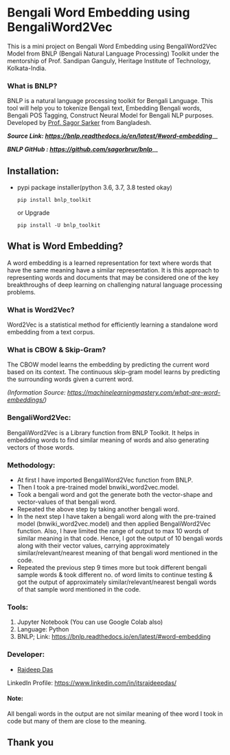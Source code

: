 # Bengali Word Embedding using BengaliWord2Vec

This is a mini project on Bengali Word Embedding using BengaliWord2Vec Model from BNLP (Bengali Natural Language Processing) Toolkit under the mentorship of Prof. Sandipan Ganguly, Heritage Institute of Technology, Kolkata-India.

### What is BNLP?

BNLP is a natural language processing toolkit for Bengali Language. This tool will help you to tokenize Bengali text, Embedding Bengali words, Bengali POS Tagging, Construct Neural Model for Bengali NLP purposes. Developed by [Prof. Sagor Sarker](https://github.com/sagorbrur) from Bangladesh. 

_**Source Link: https://bnlp.readthedocs.io/en/latest/#word-embedding**___

_**BNLP GitHub : https://github.com/sagorbrur/bnlp**___

## Installation:

* 
  pypi package installer(python 3.6, 3.7, 3.8 tested okay)

  ``pip install bnlp_toolkit``

  or Upgrade

  ``pip install -U bnlp_toolkit``

## What is Word Embedding?

A word embedding is a learned representation for text where words that have the same meaning have a similar representation.
It is this approach to representing words and documents that may be considered one of the key breakthroughs of deep learning on challenging natural language processing problems.

### What is Word2Vec?

Word2Vec is a statistical method for efficiently learning a standalone word embedding from a text corpus.

### What is CBOW & Skip-Gram?

The CBOW model learns the embedding by predicting the current word based on its context. 
The continuous skip-gram model learns by predicting the surrounding words given a current word.

_(Information Source: https://machinelearningmastery.com/what-are-word-embeddings/)_

### BengaliWord2Vec:

BengaliWord2Vec is a Library function from BNLP Toolkit. It helps in embedding words to find similar meaning of words and  also generating vectors of those words.

### Methodology:

- At first I have imported BengaliWord2Vec function from BNLP.
- Then I took a pre-trained model bnwiki_word2vec.model.
- Took a bengali word and got the generate both the vector-shape and vector-values of that bengali word.
- Repeated the above step by taking another bengali word.
- In the next step I have taken a bengali word along with the pre-trained model (bnwiki_word2vec.model) and then applied BengaliWord2Vec function. Also, I have limited the range of output to max 10 words of similar meaning in that code. Hence, I got the output of 10 bengali words along with their vector values, carrying approximately similar/relevant/nearest meaning of that bengali word mentioned in the code. 
- Repeated the previous step 9 times more but took different bengali sample words & took different no. of word limits to continue testing & got the output of approximately similar/relevant/nearest bengali words of that sample word mentioned in the code.

### Tools:

1. Jupyter Notebook (You can use Google Colab also)
2. Language: Python
3. BNLP; Link: https://bnlp.readthedocs.io/en/latest/#word-embedding

### Developer:

- [Rajdeep Das](https://github.com/Rajspeaks)

LinkedIn Profile: https://www.linkedin.com/in/itsrajdeepdas/ 

#### Note:

All bengali words in the output are not similar meaning of thee word I took in code but many of them are close to the meaning. 

## Thank you

